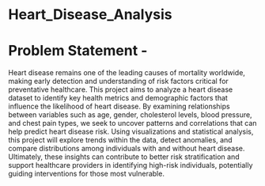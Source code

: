 # Heart_Disease_Analysis
# Problem Statement - 
Heart disease remains one of the leading causes of mortality worldwide, making early detection and understanding of risk factors critical for preventative healthcare. This project aims to analyze a heart disease dataset to identify key health metrics and demographic factors that influence the likelihood of heart disease. By examining relationships between variables such as age, gender, cholesterol levels, blood pressure, and chest pain types, we seek to uncover patterns and correlations that can help predict heart disease risk. Using visualizations and statistical analysis, this project will explore trends within the data, detect anomalies, and compare distributions among individuals with and without heart disease. Ultimately, these insights can contribute to better risk stratification and support healthcare providers in identifying high-risk individuals, potentially guiding interventions for those most vulnerable.
